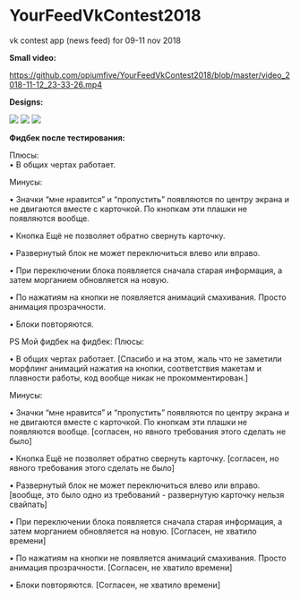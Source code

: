# YourFeedVkContest2018
vk contest app (news feed) for 09-11 nov 2018

<b>Small video:</b> 

https://github.com/opiumfive/YourFeedVkContest2018/blob/master/video_2018-11-12_23-33-26.mp4

<b>Designs:</b>

<img src="https://github.com/opiumfive/YourFeedVkContest2018/blob/master/VK%20Mobile%20Challenge1.png?raw=true"/>

<img src="https://github.com/opiumfive/YourFeedVkContest2018/blob/master/VK%20Mobile%20Challenge2.png?raw=true"/>

<img src="https://github.com/opiumfive/YourFeedVkContest2018/blob/master/VK%20Mobile%20Challenge3.png?raw=true"/>


<b>Фидбек после тестирования:</b>

Плюсы: </br>
• В общих чертах работает.

Минусы:

• Значки “мне нравится” и “пропустить” появляются по центру экрана и не двигаются вместе с карточкой. По кнопкам эти плашки не появляются вообще. 

• Кнопка Ещё не позволяет обратно свернуть карточку. 

• Развернутый блок не может переключиться влево или вправо. 

• При переключении блока появляется сначала старая информация, а затем морганием обновляется на новую. 

• По нажатиям на кнопки не появляется анимаций смахивания. Просто анимация прозрачности. 

• Блоки повторяются.


PS Мой фидбек на фидбек:
Плюсы:

• В общих чертах работает. 
[Спасибо и на этом, жаль что не заметили морфлинг анимаций нажатия на кнопки, соответствия макетам и плавности работы, код вообще никак не прокомментирован.]


Минусы:

• Значки “мне нравится” и “пропустить” появляются по центру экрана и не двигаются вместе с карточкой. По кнопкам эти плашки не появляются вообще. 
[согласен, но явного требования этого сделать не было]

• Кнопка Ещё не позволяет обратно свернуть карточку. 
[согласен, но явного требования этого сделать не было]

• Развернутый блок не может переключиться влево или вправо. 
[вообще, это было одно из требований - развернутую карточку нельзя свайпать] 

• При переключении блока появляется сначала старая информация, а затем морганием обновляется на новую. 
[Согласен, не хватило времени]

• По нажатиям на кнопки не появляется анимаций смахивания. Просто анимация прозрачности. 
[Согласен, не хватило времени]

• Блоки повторяются. 
[Согласен, не хватило времени]
